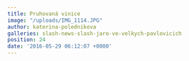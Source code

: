 ```yaml
---
title: Pruhovaná vinice
image: "/uploads/IMG_1114.JPG"
author: katerina-polednikova
galleries: slash-news-slash-jaro-ve-velkych-pavlovicich
position: 24
date: '2016-05-29 06:12:07 +0000'
---
```

